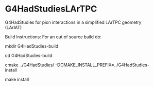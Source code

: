 # G4HadStudiesLArTPC
G4HadStudies for pion interactions in a simplified LArTPC geometry (LArIAT)

Build Instructions: For an out of source build do:

mkdir G4HadStudies-build

cd G4HadStudies-build

cmake ../G4HadStudies/ -DCMAKE_INSTALL_PREFIX=../G4HadStudies-install

make install